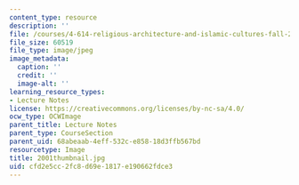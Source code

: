 ```yaml
---
content_type: resource
description: ''
file: /courses/4-614-religious-architecture-and-islamic-cultures-fall-2002/cfd2e5cc2fc8d69e1817e190662fdce3_2001thumbnail.jpg
file_size: 60519
file_type: image/jpeg
image_metadata:
  caption: ''
  credit: ''
  image-alt: ''
learning_resource_types:
- Lecture Notes
license: https://creativecommons.org/licenses/by-nc-sa/4.0/
ocw_type: OCWImage
parent_title: Lecture Notes
parent_type: CourseSection
parent_uid: 68abeaab-4eff-532c-e858-18d3ffb567bd
resourcetype: Image
title: 2001thumbnail.jpg
uid: cfd2e5cc-2fc8-d69e-1817-e190662fdce3
---
```

